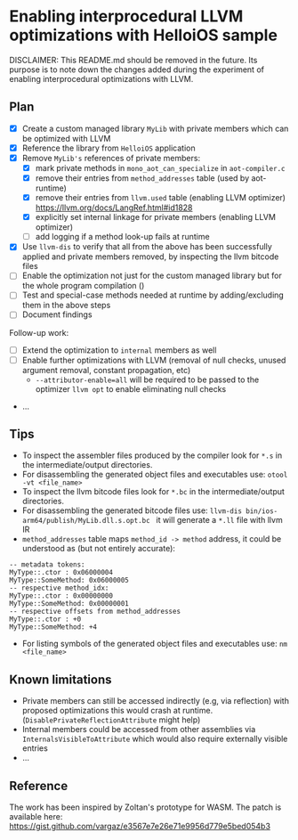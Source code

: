 # Enabling interprocedural LLVM optimizations with HelloiOS sample

DISCLAIMER: This README.md should be removed in the future. Its purpose is to note down the changes added during the experiment of enabling interprocedural optimizations with LLVM.

## 

## Plan

- [x] Create a custom managed library `MyLib` with private members which can be optimized with LLVM
- [x] Reference the library from `HelloiOS` application
- [x] Remove `MyLib's` references of private members:
    - [x] mark private methods in `mono_aot_can_specialize` in `aot-compiler.c` 
    - [x] remove their entries from `method_addresses` table (used by aot-runtime) 
    - [x] remove their entries from `llvm.used` table (enabling LLVM optimizer) https://llvm.org/docs/LangRef.html#id1828
    - [x] explicitly set internal linkage for private members (enabling LLVM optimizer)
    - [ ] add logging if a method look-up fails at runtime
- [x] Use `llvm-dis` to verify that all from the above has been successfully applied and private members removed, by inspecting the llvm bitcode files
- [ ] Enable the optimization not just for the custom managed library but for the whole program compilation ()
- [ ] Test and special-case methods needed at runtime by adding/excluding them in the above steps
- [ ] Document findings

Follow-up work:

- [ ] Extend the optimization to `internal` members as well
- [ ] Enable further optimizations with LLVM (removal of null checks, unused argument removal, constant propagation, etc)
    - `--attributor-enable=all` will be required to be passed to the optimizer `llvm opt` to enable eliminating null checks
- ...

## Tips

- To inspect the assembler files produced by the compiler look for `*.s` in the intermediate/output directories.
- For disassembling the generated object files and executables use: `otool -vt <file_name>`
- To inspect the llvm bitcode files look for `*.bc` in the intermediate/output directories.
- For disassembling the generated bitcode files use: `llvm-dis bin/ios-arm64/publish/MyLib.dll.s.opt.bc ` it will generate a `*.ll` file with llvm IR
- `method_addresses` table maps `method_id -> method` address, it could be understood as (but not entirely accurate):
```
-- metadata tokens:
MyType::.ctor : 0x06000004
MyType::SomeMethod: 0x06000005
-- respective method_idx:
MyType::.ctor : 0x00000000
MyType::SomeMethod: 0x00000001
-- respective offsets from method_addresses
MyType::.ctor : +0
MyType::SomeMethod: +4
```
- For listing symbols of the generated object files and executables use: `nm <file_name>`

## Known limitations

- Private members can still be accessed indirectly (e.g, via reflection) with proposed optimizations this would crash at runtime. (`DisablePrivateReflectionAttribute` might help)
- Internal members could be accessed from other assemblies via `InternalsVisibleToAttribute` which would also require externally visible entries
- ...

## Reference

The work has been inspired by Zoltan's prototype for WASM.
The patch is available here: https://gist.github.com/vargaz/e3567e7e26e71e9956d779e5bed054b3